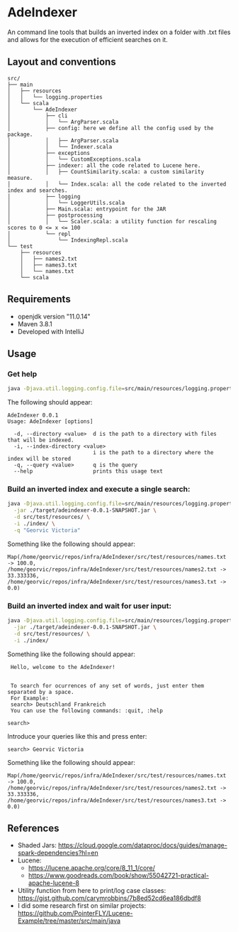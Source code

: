 # AdeIndexer

An command line tools that builds an inverted index on a folder with .txt files and allows for the execution of
efficient searches on it.

## Layout and conventions

```text
src/
├── main
│   ├── resources
│   │   └── logging.properties
│   └── scala
│       └── AdeIndexer
│           ├── cli
│           │   └── ArgParser.scala
│           ├── config: here we define all the config used by the package.
│           │   ├── ArgParser.scala
│           │   └── Indexer.scala
│           ├── exceptions
│           │   └── CustomExceptions.scala
│           ├── indexer: all the code related to Lucene here.
│           │   ├── CountSimilarity.scala: a custom similarity measure.
│           │   └── Index.scala: all the code related to the inverted index and searches.
│           ├── logging
│           │   └── LoggerUtils.scala
│           ├── Main.scala: entrypoint for the JAR
│           ├── postprocessing
│           │   └── Scaler.scala: a utility function for rescaling scores to 0 <= x <= 100
│           └── repl
│               └── IndexingRepl.scala
└── test
    ├── resources
    │   ├── names2.txt
    │   ├── names3.txt
    │   └── names.txt
    └── scala
```

## Requirements

- openjdk version "11.0.14"
- Maven 3.8.1
- Developed with IntelliJ

## Usage

### Get help

```bash
java -Djava.util.logging.config.file=src/main/resources/logging.properties -jar ./target/adeindexer-0.0.1-SNAPSHOT.jar --help
```

The following should appear:

```commandline
AdeIndexer 0.0.1
Usage: AdeIndexer [options]

  -d, --directory <value>  d is the path to a directory with files that will be indexed.
  -i, --index-directory <value>
                           i is the path to a directory where the index will be stored
  -q, --query <value>      q is the query
  --help                   prints this usage text
```

### Build an inverted index and execute a single search:

```bash
java -Djava.util.logging.config.file=src/main/resources/logging.properties \
  -jar ./target/adeindexer-0.0.1-SNAPSHOT.jar \
  -d src/test/resources/ \
  -i ./index/ \
  -q "Georvic Victoria"
```

Something like the following should appear:

```commandline
Map(/home/georvic/repos/infra/AdeIndexer/src/test/resources/names.txt -> 100.0, /home/georvic/repos/infra/AdeIndexer/src/test/resources/names2.txt -> 33.333336, /home/georvic/repos/infra/AdeIndexer/src/test/resources/names3.txt -> 0.0)
```

### Build an inverted index and wait for user input:

```bash
java -Djava.util.logging.config.file=src/main/resources/logging.properties \
  -jar ./target/adeindexer-0.0.1-SNAPSHOT.jar \
  -d src/test/resources/ \
  -i ./index/
```

Something like the following should appear:

```commandline
 Hello, welcome to the AdeIndexer!


 To search for ocurrences of any set of words, just enter them separated by a space.
 For Example:
 search> Deutschland Frankreich
 You can use the following commands: :quit, :help

search> 
```

Introduce your queries like this and press enter:

```commandline
search> Georvic Victoria
```

Something like the following should appear:

```commandline
Map(/home/georvic/repos/infra/AdeIndexer/src/test/resources/names.txt -> 100.0, /home/georvic/repos/infra/AdeIndexer/src/test/resources/names2.txt -> 33.333336, /home/georvic/repos/infra/AdeIndexer/src/test/resources/names3.txt -> 0.0)
```

## References

- Shaded Jars: https://cloud.google.com/dataproc/docs/guides/manage-spark-dependencies?hl=en
- Lucene: 
  - https://lucene.apache.org/core/8_11_1/core/
  - https://www.goodreads.com/book/show/55042721-practical-apache-lucene-8
- Utility function from here to print/log case classes: https://gist.github.com/carymrobbins/7b8ed52cd6ea186dbdf8
- I did some research first on similar projects: https://github.com/PointerFLY/Lucene-Example/tree/master/src/main/java
